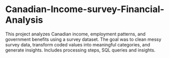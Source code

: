# Canadian-Income-survey-Financial-Analysis
This project analyzes Canadian income, employment patterns, and government benefits using a survey dataset. The goal was to clean messy survey data, transform coded values into meaningful categories, and generate insights. Includes processing steps, SQL queries and insights.
